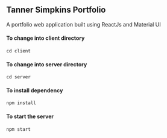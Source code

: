 ## Tanner Simpkins Portfolio

A portfolio web application built using ReactJs and Material UI

#### To change into client directory

```
cd client
```

#### To change into server directory

```
cd server
```

#### To install dependency

```
npm install
```

#### To start the server

```
npm start
```
